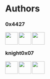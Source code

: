 # Authors

### 0x4427

[<img target="_blank" rel="noopener noreferrer" align="left" width="40px" src="https://github-production-user-asset-6210df.s3.amazonaws.com/72227999/246673026-44eca0ae-3020-4041-86f4-778f7236e3dc.svg">](https://twitter.com/0x4427) 
[<img align="left" width="40px" src="https://github-production-user-asset-6210df.s3.amazonaws.com/72227999/246673032-6ab6cd40-918e-429f-9905-c93750dfa35c.svg">](https://www.linkedin.com/in/0x4427) 
[<img align="left" width="40px" src="https://github-production-user-asset-6210df.s3.amazonaws.com/72227999/246673029-1380eb15-d262-40e6-928f-1321a9338e41.svg">](https://github.com/0x4427)
<br/> &nbsp;

### knight0x07


[<a target="_blank" rel="noopener noreferrer"><img align="left" width="40px" src="https://github-production-user-asset-6210df.s3.amazonaws.com/72227999/246673026-44eca0ae-3020-4041-86f4-778f7236e3dc.svg"></a>](https://twitter.com/knight0x07/) 
[<img align="left" width="40px" src="https://github-production-user-asset-6210df.s3.amazonaws.com/72227999/246673032-6ab6cd40-918e-429f-9905-c93750dfa35c.svg">](https://www.linkedin.com/in/niraj-s/) 
[<img align="left" width="40px" src="https://github-production-user-asset-6210df.s3.amazonaws.com/72227999/246673029-1380eb15-d262-40e6-928f-1321a9338e41.svg">](https://github.com/knight0x07/)
